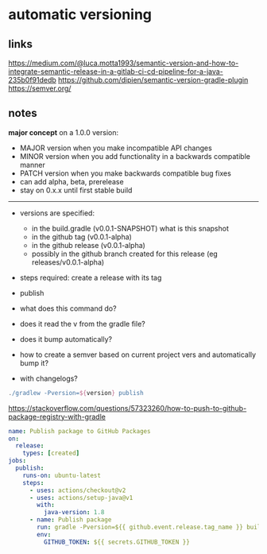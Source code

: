 # automatic versioning

## links

<https://medium.com/@luca.motta1993/semantic-version-and-how-to-integrate-semantic-release-in-a-gitlab-ci-cd-pipeline-for-a-java-235b0f91dedb>
<https://github.com/dipien/semantic-version-gradle-plugin>
<https://semver.org/>

## notes

**major concept**
on a 1.0.0 version:

- MAJOR version when you make incompatible API changes
- MINOR version when you add functionality in a backwards compatible manner
- PATCH version when you make backwards compatible bug fixes
- can add alpha, beta, prerelease
- stay on 0.x.x until first stable build

---

- versions are specified:
  - in the build.gradle (v0.0.1-SNAPSHOT) what is this snapshot
  - in the github tag (v0.0.1-alpha)
  - in the github release (v0.0.1-alpha)
  - possibly in the github branch created for this release (eg releases/v0.0.1-alpha)
- steps required: create a release with its tag
- publish

- what does this command do?
- does it read the v from the gradle file?
- does it bump automatically?

- how to create a semver based on current project vers and automatically bump it?
- with changelogs?

```groovy
./gradlew -Pversion=${version} publish
```

<https://stackoverflow.com/questions/57323260/how-to-push-to-github-package-registry-with-gradle>

```yaml
name: Publish package to GitHub Packages
on:
  release:
    types: [created]
jobs:
  publish:
    runs-on: ubuntu-latest
    steps:
      - uses: actions/checkout@v2
      - uses: actions/setup-java@v1
        with:
          java-version: 1.8
      - name: Publish package
        run: gradle -Pversion=${{ github.event.release.tag_name }} build publish
        env:
          GITHUB_TOKEN: ${{ secrets.GITHUB_TOKEN }}
```
